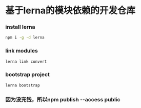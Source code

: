# 基于lerna的模块依赖的开发仓库

### install lerna
```bash
npm i -g -d lerna
```

### link modules
```bash
lerna link convert
```

### bootstrap project
```bash
lerna bootstrap
```

### 因为没充钱，所以npm publish --access public
